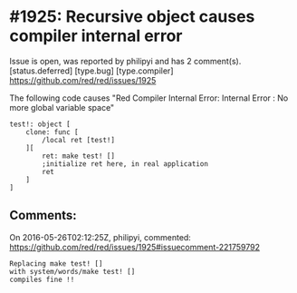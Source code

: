 
#1925: Recursive object causes compiler internal error
================================================================================
Issue is open, was reported by philipyi and has 2 comment(s).
[status.deferred] [type.bug] [type.compiler]
<https://github.com/red/red/issues/1925>

The following code causes
 "Red Compiler Internal Error: Internal Error : No more global variable space"

```
test!: object [
    clone: func [
        /local ret [test!]
    ][
        ret: make test! []
        ;initialize ret here, in real application
        ret
    ]
]
```



Comments:
--------------------------------------------------------------------------------

On 2016-05-26T02:12:25Z, philipyi, commented:
<https://github.com/red/red/issues/1925#issuecomment-221759792>

    Replacing make test! []
    with system/words/make test! []
    compiles fine !!

